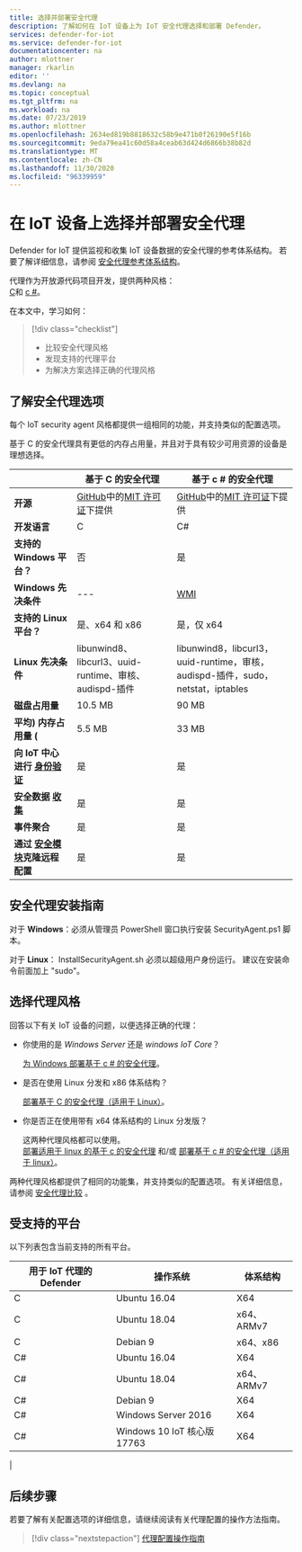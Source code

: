 ```yaml
---
title: 选择并部署安全代理
description: 了解如何在 IoT 设备上为 IoT 安全代理选择和部署 Defender。
services: defender-for-iot
ms.service: defender-for-iot
documentationcenter: na
author: mlottner
manager: rkarlin
editor: ''
ms.devlang: na
ms.topic: conceptual
ms.tgt_pltfrm: na
ms.workload: na
ms.date: 07/23/2019
ms.author: mlottner
ms.openlocfilehash: 2634ed819b8818632c58b9e471b0f26190e5f16b
ms.sourcegitcommit: 9eda79ea41c60d58a4ceab63d424d6866b38b82d
ms.translationtype: MT
ms.contentlocale: zh-CN
ms.lasthandoff: 11/30/2020
ms.locfileid: "96339959"
---
```

# <a name="select-and-deploy-a-security-agent-on-your-iot-device"></a>在 IoT 设备上选择并部署安全代理

Defender for IoT 提供监视和收集 IoT 设备数据的安全代理的参考体系结构。
若要了解详细信息，请参阅 [安全代理参考体系结构](security-agent-architecture.md)。

代理作为开放源代码项目开发，提供两种风格： <br> [C](https://aka.ms/iot-security-github-c)和 [c #](https://aka.ms/iot-security-github-cs)。

在本文中，学习如何：

> [!div class="checklist"]
> * 比较安全代理风格
> * 发现支持的代理平台
> * 为解决方案选择正确的代理风格

## <a name="understand-security-agent-options"></a>了解安全代理选项

每个 IoT security agent 风格都提供一组相同的功能，并支持类似的配置选项。

基于 C 的安全代理具有更低的内存占用量，并且对于具有较少可用资源的设备是理想选择。

|     | 基于 C 的安全代理 | 基于 c # 的安全代理 |
| --- | ----------- | --------- |
| **开源** | [GitHub](https://aka.ms/iot-security-github-c)中的[MIT 许可证](https://en.wikipedia.org/wiki/MIT_License)下提供 | [GitHub](https://aka.ms/iot-security-github-cs)中的[MIT 许可证](https://en.wikipedia.org/wiki/MIT_License)下提供 |
| **开发语言**    | C | C# |
| **支持的 Windows 平台？** | 否 | 是 |
| **Windows 先决条件** | --- | [WMI](/windows/desktop/wmisdk/) |
| **支持的 Linux 平台？** | 是、x64 和 x86 | 是，仅 x64 |
| **Linux 先决条件** | libunwind8、libcurl3、uuid-runtime、审核、audispd-插件 | libunwind8，libcurl3，uuid-runtime，审核，audispd-插件，sudo，netstat，iptables |
| **磁盘占用量** | 10.5 MB | 90 MB |
| **平均) 内存占用量 (** | 5.5 MB | 33 MB |
| **向 IoT 中心进行 [身份验证](concept-security-agent-authentication-methods.md)** | 是 | 是 |
| **安全数据 [收集](how-to-agent-configuration.md#supported-security-events)** | 是 | 是 |
| **事件聚合** | 是 | 是 |
| **通过 [安全模块](concept-security-module.md)克隆远程配置** | 是 | 是 |

## <a name="security-agent-installation-guidelines"></a>安全代理安装指南

对于 **Windows**：必须从管理员 PowerShell 窗口执行安装 SecurityAgent.ps1 脚本。

对于 **Linux**： InstallSecurityAgent.sh 必须以超级用户身份运行。 建议在安装命令前面加上 "sudo"。

## <a name="choose-an-agent-flavor"></a>选择代理风格

回答以下有关 IoT 设备的问题，以便选择正确的代理：

- 你使用的是 _Windows Server_ 还是 _windows IoT Core_？

    [为 Windows 部署基于 c # 的安全代理](how-to-deploy-windows-cs.md)。

- 是否在使用 Linux 分发和 x86 体系结构？

    [部署基于 C 的安全代理（适用于 Linux）](how-to-deploy-linux-c.md)。

- 你是否正在使用带有 x64 体系结构的 Linux 分发版？

    这两种代理风格都可以使用。 <br>
    [部署适用于 linux 的基于 c 的安全代理](how-to-deploy-linux-c.md) 和/或 [部署基于 c # 的安全代理（适用于 linux）](how-to-deploy-linux-cs.md)。

两种代理风格都提供了相同的功能集，并支持类似的配置选项。
有关详细信息，请参阅 [安全代理比较](how-to-deploy-agent.md#understand-security-agent-options) 。

## <a name="supported-platforms"></a>受支持的平台

以下列表包含当前支持的所有平台。

|用于 IoT 代理的 Defender |操作系统 |体系结构 |
|--------------|------------|--------------|
|C|Ubuntu 16.04 |    X64|
|C|Ubuntu 18.04 |    x64、ARMv7|
|C|Debian 9 |    x64、x86|
|C#|Ubuntu 16.04     |X64|
|C#|Ubuntu 18.04    |x64、ARMv7|
|C#|Debian 9    |X64|
|C#|Windows Server 2016|    X64|
|C#|Windows 10 IoT 核心版 17763    |X64|
|

## <a name="next-steps"></a>后续步骤

若要了解有关配置选项的详细信息，请继续阅读有关代理配置的操作方法指南。
> [!div class="nextstepaction"]
> [代理配置操作指南](./how-to-agent-configuration.md)